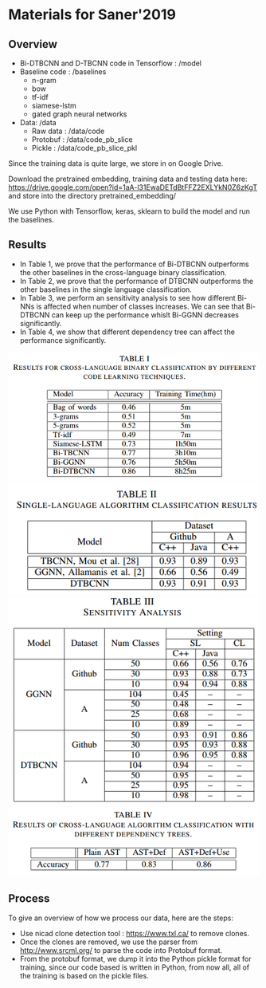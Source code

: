 Materials for Saner'2019
===============

## Overview
- Bi-DTBCNN and D-TBCNN code in Tensorflow : /model
- Baseline code : /baselines
  - n-gram
  - bow
  - tf-idf
  - siamese-lstm
  - gated graph neural networks
- Data: /data
  - Raw data : /data/code
  - Protobuf : /data/code_pb_slice
  - Pickle :   /data/code_pb_slice_pkl

Since the training data is quite large, we store in on Google Drive.

Download the pretrained embedding, training data and testing data here: https://drive.google.com/open?id=1aA-l31EwaDETdBtFFZ2EXLYkN0Z6zKgT and store into the directory pretrained_embedding/

We use Python with Tensorflow, keras, sklearn to build the model and run the baselines.

## Results

- In Table 1, we prove that the performance of Bi-DTBCNN outperforms the other baselines in the cross-language binary classification.
- In Table 2, we prove that the performance of DTBCNN outperforms the other baselines in the single language classification.
- In Table 3, we perform an sensitivity analysis to see how different Bi-NNs is affected when number of classes increases. We can see that Bi-DTBCNN can keep up the performance whislt Bi-GGNN decreases significantly.
- In Table 4, we show that different dependency tree can affect the performance significantly.

<img src="results/binary_classification.png">   
<img src="results/single_classification.png">   
<img src="results/sensitivity.png">   
<img src="results/context.png">   


## Process

To give an overview of how we process our data, here are the steps:
- Use nicad clone detection tool : https://www.txl.ca/ to remove clones.
- Once the clones are removed, we use the parser from http://www.srcml.org/ to parse the code into Protobuf format.
- From the protobuf format, we dump it into the Python pickle format for training, since our code based is written in Python, from now all, all of the training is based on the pickle files.





